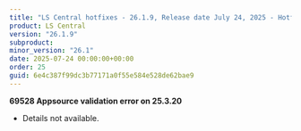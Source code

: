 ```yaml
---
title: "LS Central hotfixes - 26.1.9, Release date July 24, 2025 - Hotfixes"
product: LS Central
version: "26.1.9"
subproduct: 
minor_version: "26.1"
date: 2025-07-24 00:00:00+00:00
order: 25
guid: 6e4c387f99dc3b77171a0f55e584e528de62bae9
---
```


<strong>69528 Appsource validation error on 25.3.20</strong><ul><li>Details not available.</li></ul>
